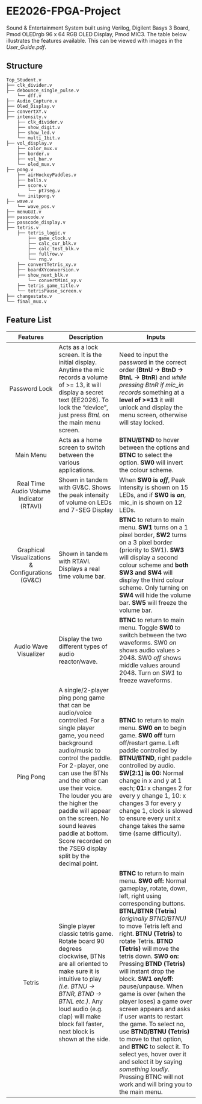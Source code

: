 # EE2026-FPGA-Project

Sound & Entertainment System built using Verilog, Digilent Basys 3 Board, Pmod OLEDrgb 96 x 64 RGB OLED Display, Pmod MIC3. 
The table below illustrates the features available. This can be viewed with images in the *User_Guide.pdf*.

## Structure
    
    Top_Student.v
    ├── clk_divider.v
    ├── debounce_single_pulse.v
        └── dff.v
    ├── Audio_Capture.v
    ├── Oled_Display.v
    ├── convertXY.v
    ├── intensity.v
        ├── clk_divider.v
        ├── show_digit.v
        ├── show_led.v
        └── multi_1bit.v
    ├── vol_display.v
        ├── color_mux.v
        ├── border.v
        ├── vol_bar.v
        └── oled_mux.v
    ├── pong.v
        ├── airHockeyPaddles.v
        ├── balls.v
        ├── score.v
            └── pt7seg.v
        └── initpong.v
    ├── wave.v
        └── wave_pos.v
    ├── menuGUI.v
    ├── passcode.v
    ├── passcode_display.v
    ├── tetris.v
        ├── tetris_logic.v
            ├── game_clock.v
            ├── calc_cur_blk.v
            ├── calc_test_blk.v
            ├── fullrow.v
            └── rng.v
        ├── convertTetris_xy.v
        ├── boardXYconversion.v
        ├── show_next_blk.v
            └── convertMini_xy.v
        ├── tetris_game_title.v
        └── tetrisPause_screen.v
    ├── changestate.v
    └── final_mux.v

## Feature List
| Features | Description | Inputs |
| :---: | --- | --- |
| Password Lock | Acts as a lock screen. It is the initial display. Anytime the mic records a volume of >= 13, it will display a secret text (EE2026). To lock the “device”, just press *BtnL* on the main menu screen. | Need to input the password in the correct order (**BtnU → BtnD → BtnL → BtnR**) and *while pressing BtnR if mic_in records* something at a **level of >=13** it will unlock and display the menu screen, otherwise will stay locked. |
| Main Menu | Acts as a home screen to switch between the various applications. | **BTNU/BTND** to hover between the options and **BTNC** to select the option. **SW0** will invert the colour scheme. |
| Real Time Audio Volume Indicator (RTAVI) |  Shown in tandem with GV&C. Shows the peak intensity of volume on LEDs and 7-SEG Display | When **SW0 is *off***, Peak Intensity is shown on 15 LEDs, and if **SW0 is *on***, mic_in is shown on 12 LEDs. |
| Graphical Visualizations & Configurations (GV&C) | Shown in tandem with RTAVI. Displays a real time volume bar. | **BTNC** to return to main menu. **SW1** turns on a 1 pixel border, **SW2** turns on a 3 pixel border (priority to SW1). **SW3** will display a second colour scheme and **both SW3 and SW4** will display the third colour scheme. Only turning on **SW4** will hide the volume bar. **SW5** will freeze the volume bar. |
| Audio Wave Visualizer | Display the two different types of audio reactor/wave. | **BTNC** to return to main menu. Toggle **SW0** to switch between the two waveforms. SW0 *on* shows audio values > 2048. SW0 *off* shows middle values around 2048. Turn on *SW1* to freeze waveforms. |
| Ping Pong | A single/2-player ping pong game that can be audio/voice controlled. For a single player game, you need background audio/music to control the paddle. For 2-player, one can use the BTNs and the other can use their voice. The louder you are the higher the paddle will appear on the screen. No sound leaves paddle at bottom. Score recorded on the 7SEG display split by the decimal point. | **BTNC** to return to main menu. **SW0 on** to begin game. **SW0 off** turn off/restart game. Left paddle controlled by **BTNU/BTND**, right paddle controlled by audio. **SW[2:1] is 00:** Normal change in x and y at 1 each; **01:** x changes 2 for every y change 1, 10: x changes 3 for every y change 1, clock is slowed to ensure every unit x change takes the same time (same difficulty). |
| Tetris | Single player classic tetris game. Rotate board 90 degrees clockwise, BTNs are all oriented to make sure it is intuitive to play *(i.e. BTNU → BTNR, BTND → BTNL etc.)*. Any loud audio (e.g. clap) will make block fall faster, next block is shown at the side. | **BTNC** to return to main menu. **SW0 off:** Normal gameplay, rotate, down, left, right using corresponding buttons. **BTNL/BTNR (Tetris)** *(originally BTND/BTNU)* to move Tetris left and right. **BTNU (Tetris)** to rotate Tetris. **BTND (Tetris)** will move the tetris down. **SW0 on:** Pressing **BTND (Tetris)** will instant drop the block. **SW1 on/off:** pause/unpause. When game is over (when the player loses) a game over screen appears and asks if user wants to restart the game. To select no, use **BTND/BTNU (Tetris)** to move to that option, and **BTNC** to select it. To select yes, hover over it and select it by saying *something loudly*. Pressing BTNC will not work and will bring you to the main menu. |
